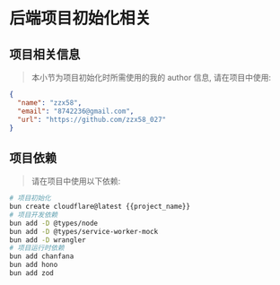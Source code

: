 # 后端项目初始化相关

## 项目相关信息
> 本小节为项目初始化时所需使用的我的 author 信息, 请在项目中使用:
```json
{
  "name": "zzx58",
  "email": "8742236@gmail.com",
  "url": "https://github.com/zzx58_027"
}
```

## 项目依赖
> 请在项目中使用以下依赖:
```bash
# 项目初始化 
bun create cloudflare@latest {{project_name}}
# 项目开发依赖
bun add -D @types/node
bun add -D @types/service-worker-mock
bun add -D wrangler
# 项目运行时依赖
bun add chanfana
bun add hono
bun add zod
```